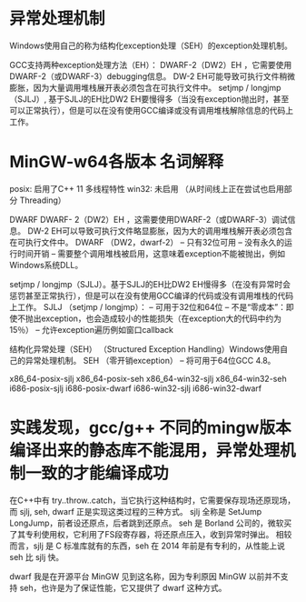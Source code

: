 
# 异常处理机制
Windows使用自己的称为结构化exception处理（SEH）的exception处理机制。 

GCC支持两种exception处理方法（EH）：
DWARF-2（DW2）EH ，它需要使用DWARF-2（或DWARF-3）debugging信息。 DW-2 EH可能导致可执行文件稍微膨胀，因为大量调用堆栈展开表必须包含在可执行文件中。
setjmp / longjmp（SJLJ）, 基于SJLJ的EH比DW2 EH要慢得多（当没有exception抛出时，甚至可以正常执行），但是可以在没有使用GCC编译或没有调用堆栈解除信息的代码上工作。

# MinGW-w64各版本 名词解释
posix: 启用了C++ 11 多线程特性
win32: 未启用 （从时间线上正在尝试也启用部分 Threading）

DWARF DWARF- 2（DW2）EH ，这需要使用DWARF-2（或DWARF-3）调试信息。 DW-2 EH可以导致可执行文件略显膨胀，因为大的调用堆栈解开表必须包含在可执行文件中。
DWARF （DW2，dwarf-2） – 只有32位可用 – 没有永久的运行时间开销 – 需要整个调用堆栈被启用，这意味着exception不能被抛出，例如Windows系统DLL。

setjmp / longjmp（SJLJ）。基于SJLJ的EH比DW2 EH慢得多（在没有异常时会惩罚甚至正常执行），但是可以在没有使用GCC编译的代码或没有调用堆栈的代码上工作。
SJLJ （setjmp / longjmp）： – 可用于32位和64位 – 不是“零成本”：即使不抛出exception，也会造成较小的性能损失（在exception大的代码中约为15％） – 允许exception遍历例如窗口callback

结构化异常处理（SEH） （Structured Exception Handling）Windows使用自己的异常处理机制。
SEH （零开销exception） – 将可用于64位GCC 4.8。



x86_64-posix-sjlj
x86_64-posix-seh
x86_64-win32-sjlj
x86_64-win32-seh
i686-posix-sjlj
i686-posix-dwarf
i686-win32-sjlj
i686-win32-dwarf

# 实践发现，gcc/g++ 不同的mingw版本编译出来的静态库不能混用，异常处理机制一致的才能编译成功


在C++中有 try..throw..catch，当它执行这种结构时，它需要保存现场还原现场，而 sjlj, seh, dwarf 正是实现这类过程的三种方式。
sjlj 全称是 SetJump LongJump，前者设还原点，后者跳到还原点。
seh 是 Borland 公司的，微软买了其专利使用权，它利用了FS段寄存器，将还原点压入，收到异常时弹出。
相较而言，sjlj 是 C 标准库就有的东西，seh 在 2014 年前是有专利的，从性能上说 seh 比 sjlj 快。

dwarf 我是在开源平台 MinGW 见到这名称，因为专利原因 MinGW 以前并不支持 seh，也许是为了保证性能，它又提供了 dwarf 这种方式。

